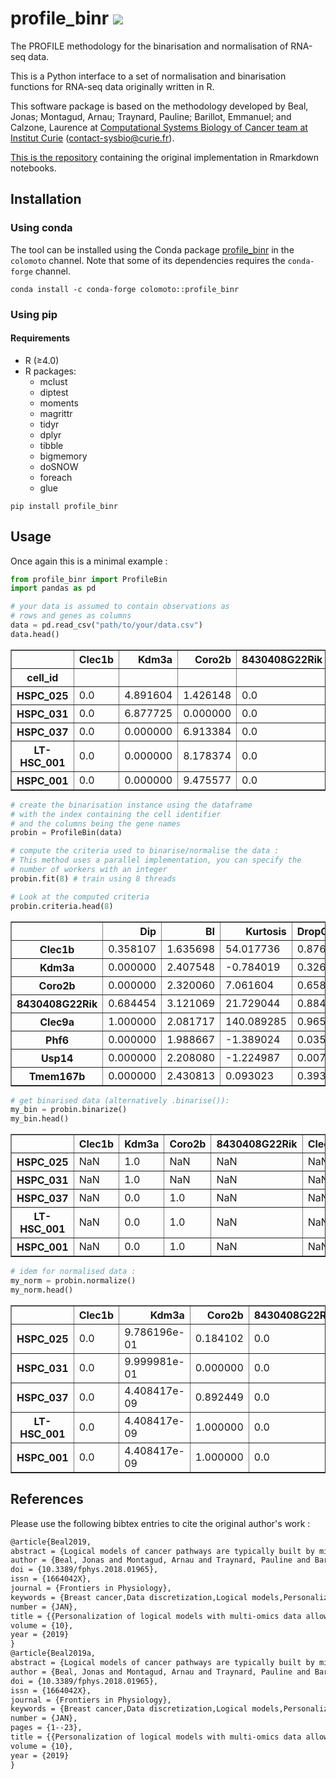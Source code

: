 # profile_binr ![](https://enktyy605xyf6r8.m.pipedream.net)

The PROFILE methodology for the binarisation and normalisation of RNA-seq data.

This is a Python interface to a set of normalisation and binarisation functions for
RNA-seq data originally written in R.

This software package is based on the methodology developed by Beal, Jonas; Montagud, Arnau;
Traynard, Pauline; Barillot, Emmanuel; and Calzone, Laurence at [Computational Systems Biology of Cancer team at Institut Curie](https://sysbio.curie.fr/) 
([contact-sysbio@curie.fr](mailto:contact-sysbio@curie.fr)).

[This is the repository](https://github.com/sysbio-curie/PROFILE) containing the original implementation in
Rmarkdown notebooks.

## Installation

### Using conda

The tool can be installed using the Conda package [profile_binr](https://anaconda.org/colomoto/profile_binr) in the `colomoto` channel. Note that some of its dependencies requires the `conda-forge` channel.

```
conda install -c conda-forge colomoto::profile_binr
```

### Using pip

#### Requirements

* R (≥4.0)
* R packages:
    * mclust
    * diptest
    * moments
    * magrittr
    * tidyr
    * dplyr
    * tibble
    * bigmemory
    * doSNOW
    * foreach
    * glue


```
pip install profile_binr
```

## Usage

Once again this is a minimal example :
```python
from profile_binr import ProfileBin
import pandas as pd

# your data is assumed to contain observations as
# rows and genes as columns
data = pd.read_csv("path/to/your/data.csv")
data.head()
```
<table border="1" class="dataframe">
  <thead>
    <tr style="text-align: right;">
      <th></th>
      <th>Clec1b</th>
      <th>Kdm3a</th>
      <th>Coro2b</th>
      <th>8430408G22Rik</th>
      <th>Clec9a</th>
      <th>Phf6</th>
      <th>Usp14</th>
      <th>Tmem167b</th>
    </tr>
    <tr>
      <th>cell_id</th>
      <th></th>
      <th></th>
      <th></th>
      <th></th>
      <th></th>
      <th></th>
      <th></th>
      <th></th>
    </tr>
  </thead>
  <tbody>
    <tr>
      <th>HSPC_025</th>
      <td>0.0</td>
      <td>4.891604</td>
      <td>1.426148</td>
      <td>0.0</td>
      <td>0.0</td>
      <td>2.599758</td>
      <td>2.954035</td>
      <td>6.357369</td>
    </tr>
    <tr>
      <th>HSPC_031</th>
      <td>0.0</td>
      <td>6.877725</td>
      <td>0.000000</td>
      <td>0.0</td>
      <td>0.0</td>
      <td>2.423483</td>
      <td>1.804914</td>
      <td>0.000000</td>
    </tr>
    <tr>
      <th>HSPC_037</th>
      <td>0.0</td>
      <td>0.000000</td>
      <td>6.913384</td>
      <td>0.0</td>
      <td>0.0</td>
      <td>2.051659</td>
      <td>8.265465</td>
      <td>0.000000</td>
    </tr>
    <tr>
      <th>LT-HSC_001</th>
      <td>0.0</td>
      <td>0.000000</td>
      <td>8.178374</td>
      <td>0.0</td>
      <td>0.0</td>
      <td>6.419817</td>
      <td>3.453502</td>
      <td>2.579528</td>
    </tr>
    <tr>
      <th>HSPC_001</th>
      <td>0.0</td>
      <td>0.000000</td>
      <td>9.475577</td>
      <td>0.0</td>
      <td>0.0</td>
      <td>7.733370</td>
      <td>1.478900</td>
      <td>0.000000</td>
    </tr>
  </tbody>
</table>

```python
# create the binarisation instance using the dataframe
# with the index containing the cell identifier
# and the columns being the gene names
probin = ProfileBin(data)

# compute the criteria used to binarise/normalise the data :
# This method uses a parallel implementation, you can specify the 
# number of workers with an integer
probin.fit(8) # train using 8 threads

# Look at the computed criteria
probin.criteria.head(8)
```
<table border="1" class="dataframe">
  <thead>
    <tr style="text-align: right;">
      <th></th>
      <th>Dip</th>
      <th>BI</th>
      <th>Kurtosis</th>
      <th>DropOutRate</th>
      <th>MeanNZ</th>
      <th>DenPeak</th>
      <th>Amplitude</th>
      <th>Category</th>
    </tr>
  </thead>
  <tbody>
    <tr>
      <th>Clec1b</th>
      <td>0.358107</td>
      <td>1.635698</td>
      <td>54.017736</td>
      <td>0.876208</td>
      <td>1.520978</td>
      <td>-0.007249</td>
      <td>8.852181</td>
      <td>ZeroInf</td>
    </tr>
    <tr>
      <th>Kdm3a</th>
      <td>0.000000</td>
      <td>2.407548</td>
      <td>-0.784019</td>
      <td>0.326087</td>
      <td>3.847940</td>
      <td>0.209239</td>
      <td>10.126676</td>
      <td>Bimodal</td>
    </tr>
    <tr>
      <th>Coro2b</th>
      <td>0.000000</td>
      <td>2.320060</td>
      <td>7.061604</td>
      <td>0.658213</td>
      <td>2.383819</td>
      <td>0.004597</td>
      <td>9.475577</td>
      <td>ZeroInf</td>
    </tr>
    <tr>
      <th>8430408G22Rik</th>
      <td>0.684454</td>
      <td>3.121069</td>
      <td>21.729044</td>
      <td>0.884058</td>
      <td>2.983472</td>
      <td>0.005663</td>
      <td>9.067857</td>
      <td>ZeroInf</td>
    </tr>
    <tr>
      <th>Clec9a</th>
      <td>1.000000</td>
      <td>2.081717</td>
      <td>140.089285</td>
      <td>0.965580</td>
      <td>2.280293</td>
      <td>-0.009361</td>
      <td>9.614233</td>
      <td>Discarded</td>
    </tr>
    <tr>
      <th>Phf6</th>
      <td>0.000000</td>
      <td>1.988667</td>
      <td>-1.389024</td>
      <td>0.035628</td>
      <td>5.025501</td>
      <td>2.017547</td>
      <td>10.135226</td>
      <td>Bimodal</td>
    </tr>
    <tr>
      <th>Usp14</th>
      <td>0.000000</td>
      <td>2.208080</td>
      <td>-1.224987</td>
      <td>0.007850</td>
      <td>6.109964</td>
      <td>8.245570</td>
      <td>11.088750</td>
      <td>Bimodal</td>
    </tr>
    <tr>
      <th>Tmem167b</th>
      <td>0.000000</td>
      <td>2.430813</td>
      <td>0.093023</td>
      <td>0.393720</td>
      <td>3.448331</td>
      <td>0.072982</td>
      <td>9.486826</td>
      <td>Bimodal</td>
    </tr>
  </tbody>
</table>


```python
# get binarised data (alternatively .binarise()):
my_bin = probin.binarize()
my_bin.head()
```
<table border="1" class="dataframe">
  <thead>
    <tr style="text-align: right;">
      <th></th>
      <th>Clec1b</th>
      <th>Kdm3a</th>
      <th>Coro2b</th>
      <th>8430408G22Rik</th>
      <th>Clec9a</th>
      <th>Phf6</th>
      <th>Usp14</th>
      <th>Tmem167b</th>
    </tr>
  </thead>
  <tbody>
    <tr>
      <th>HSPC_025</th>
      <td>NaN</td>
      <td>1.0</td>
      <td>NaN</td>
      <td>NaN</td>
      <td>NaN</td>
      <td>0.0</td>
      <td>0.0</td>
      <td>1.0</td>
    </tr>
    <tr>
      <th>HSPC_031</th>
      <td>NaN</td>
      <td>1.0</td>
      <td>NaN</td>
      <td>NaN</td>
      <td>NaN</td>
      <td>0.0</td>
      <td>0.0</td>
      <td>0.0</td>
    </tr>
    <tr>
      <th>HSPC_037</th>
      <td>NaN</td>
      <td>0.0</td>
      <td>1.0</td>
      <td>NaN</td>
      <td>NaN</td>
      <td>0.0</td>
      <td>1.0</td>
      <td>0.0</td>
    </tr>
    <tr>
      <th>LT-HSC_001</th>
      <td>NaN</td>
      <td>0.0</td>
      <td>1.0</td>
      <td>NaN</td>
      <td>NaN</td>
      <td>1.0</td>
      <td>0.0</td>
      <td>0.0</td>
    </tr>
    <tr>
      <th>HSPC_001</th>
      <td>NaN</td>
      <td>0.0</td>
      <td>1.0</td>
      <td>NaN</td>
      <td>NaN</td>
      <td>1.0</td>
      <td>0.0</td>
      <td>0.0</td>
    </tr>
  </tbody>
</table>


```python
# idem for normalised data :
my_norm = probin.normalize()
my_norm.head()
```
<table border="1" class="dataframe">
  <thead>
    <tr style="text-align: right;">
      <th></th>
      <th>Clec1b</th>
      <th>Kdm3a</th>
      <th>Coro2b</th>
      <th>8430408G22Rik</th>
      <th>Clec9a</th>
      <th>Phf6</th>
      <th>Usp14</th>
      <th>Tmem167b</th>
    </tr>
  </thead>
  <tbody>
    <tr>
      <th>HSPC_025</th>
      <td>0.0</td>
      <td>9.786196e-01</td>
      <td>0.184102</td>
      <td>0.0</td>
      <td>NaN</td>
      <td>0.000801</td>
      <td>8.318176e-05</td>
      <td>9.999970e-01</td>
    </tr>
    <tr>
      <th>HSPC_031</th>
      <td>0.0</td>
      <td>9.999981e-01</td>
      <td>0.000000</td>
      <td>0.0</td>
      <td>NaN</td>
      <td>0.000462</td>
      <td>8.084114e-07</td>
      <td>6.874397e-11</td>
    </tr>
    <tr>
      <th>HSPC_037</th>
      <td>0.0</td>
      <td>4.408417e-09</td>
      <td>0.892449</td>
      <td>0.0</td>
      <td>NaN</td>
      <td>0.000145</td>
      <td>9.999940e-01</td>
      <td>6.874397e-11</td>
    </tr>
    <tr>
      <th>LT-HSC_001</th>
      <td>0.0</td>
      <td>4.408417e-09</td>
      <td>1.000000</td>
      <td>0.0</td>
      <td>NaN</td>
      <td>0.991865</td>
      <td>6.230178e-04</td>
      <td>1.599753e-04</td>
    </tr>
    <tr>
      <th>HSPC_001</th>
      <td>0.0</td>
      <td>4.408417e-09</td>
      <td>1.000000</td>
      <td>0.0</td>
      <td>NaN</td>
      <td>0.999865</td>
      <td>2.171153e-07</td>
      <td>6.874397e-11</td>
    </tr>
  </tbody>
</table>


## References 

Please use the following bibtex entries to cite the original author's work :


```latex
@article{Beal2019,
abstract = {Logical models of cancer pathways are typically built by mining the literature for relevant experimental observations. They are usually generic as they apply for large cohorts of individuals. As a consequence, they generally do not capture the heterogeneity of patient tumors and their therapeutic responses. We present here a novel framework, referred to as PROFILE, to tailor logical models to a particular biological sample such as a patient tumor. This methodology permits to compare the model simulations to individual clinical data, i.e., survival time. Our approach focuses on integrating mutation data, copy number alterations (CNA), and expression data (transcriptomics or proteomics) to logical models. These data need first to be either binarized or set between 0 and 1, and can then be incorporated in the logical model by modifying the activity of the node, the initial conditions or the state transition rates. The use of MaBoSS, a tool based on Monte-Carlo kinetic algorithm to perform stochastic simulations on logical models results in model state probabilities, and allows for a semi-quantitative study of the model phenotypes and perturbations. As a proof of concept, we use a published generic model of cancer signaling pathways and molecular data from METABRIC breast cancer patients. For this example, we test several combinations of data incorporation and discuss that, with these data, the most comprehensive patient-specific cancer models are obtained by modifying the nodes' activity of the model with mutations, in combination or not with CNA data, and altering the transition rates with RNA expression. We conclude that these model simulations show good correlation with clinical data such as patients' Nottingham prognostic index (NPI) subgrouping and survival time. We observe that two highly relevant cancer phenotypes derived from personalized models, Proliferation and Apoptosis, are biologically consistent prognostic factors: patients with both high proliferation and low apoptosis have the worst survival rate, and conversely. Our approach aims to combine the mechanistic insights of logical modeling with multi-omics data integration to provide patient-relevant models. This work leads to the use of logical modeling for precision medicine and will eventually facilitate the choice of patient-specific drug treatments by physicians.},
author = {Beal, Jonas and Montagud, Arnau and Traynard, Pauline and Barillot, Emmanuel and Calzone, Laurence},
doi = {10.3389/fphys.2018.01965},
issn = {1664042X},
journal = {Frontiers in Physiology},
keywords = {Breast cancer,Data discretization,Logical models,Personalized mechanistic models,Personalized medicine,Stochastic simulations},
number = {JAN},
title = {{Personalization of logical models with multi-omics data allows clinical stratification of patients}},
volume = {10},
year = {2019}
}
@article{Beal2019a,
abstract = {Logical models of cancer pathways are typically built by mining the literature for relevant experimental observations. They are usually generic as they apply for large cohorts of individuals. As a consequence, they generally do not capture the heterogeneity of patient tumors and their therapeutic responses. We present here a novel framework, referred to as PROFILE, to tailor logical models to a particular biological sample such as a patient tumor. This methodology permits to compare the model simulations to individual clinical data, i.e., survival time. Our approach focuses on integrating mutation data, copy number alterations (CNA), and expression data (transcriptomics or proteomics) to logical models. These data need first to be either binarized or set between 0 and 1, and can then be incorporated in the logical model by modifying the activity of the node, the initial conditions or the state transition rates. The use of MaBoSS, a tool based on Monte-Carlo kinetic algorithm to perform stochastic simulations on logical models results in model state probabilities, and allows for a semi-quantitative study of the model phenotypes and perturbations. As a proof of concept, we use a published generic model of cancer signaling pathways and molecular data from METABRIC breast cancer patients. For this example, we test several combinations of data incorporation and discuss that, with these data, the most comprehensive patient-specific cancer models are obtained by modifying the nodes' activity of the model with mutations, in combination or not with CNA data, and altering the transition rates with RNA expression. We conclude that these model simulations show good correlation with clinical data such as patients' Nottingham prognostic index (NPI) subgrouping and survival time. We observe that two highly relevant cancer phenotypes derived from personalized models, Proliferation and Apoptosis, are biologically consistent prognostic factors: patients with both high proliferation and low apoptosis have the worst survival rate, and conversely. Our approach aims to combine the mechanistic insights of logical modeling with multi-omics data integration to provide patient-relevant models. This work leads to the use of logical modeling for precision medicine and will eventually facilitate the choice of patient-specific drug treatments by physicians.},
author = {Beal, Jonas and Montagud, Arnau and Traynard, Pauline and Barillot, Emmanuel and Calzone, Laurence},
doi = {10.3389/fphys.2018.01965},
issn = {1664042X},
journal = {Frontiers in Physiology},
keywords = {Breast cancer,Data discretization,Logical models,Personalized mechanistic models,Personalized medicine,Stochastic simulations},
number = {JAN},
pages = {1--23},
title = {{Personalization of logical models with multi-omics data allows clinical stratification of patients}},
volume = {10},
year = {2019}
}

```


